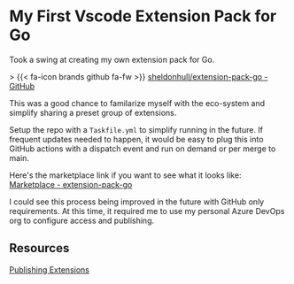 # My First Vscode Extension Pack for Go


Took a swing at creating my own extension pack for Go.

&gt; {{&lt; fa-icon brands  github fa-fw &gt;}}  [sheldonhull/extension-pack-go - GitHub](https://github.com/sheldonhull/extension-pack-go)

This was a good chance to familarize myself with the eco-system and simplify sharing a preset group of extensions.

Setup the repo with a `Taskfile.yml` to simplify running in the future.
If frequent updates needed to happen, it would be easy to plug this into GitHub actions with a dispatch event and run on demand or per merge to main.

Here&#39;s the marketplace link if you want to see what it looks like: [Marketplace - extension-pack-go](https://marketplace.visualstudio.com/items?itemName=sheldon-hull.extension-pack-go)

I could see this process being improved in the future with GitHub only requirements.
At this time, it required me to use my personal Azure DevOps org to configure access and publishing.

## Resources

[Publishing Extensions](https://code.visualstudio.com/api/working-with-extensions/publishing-extension)


